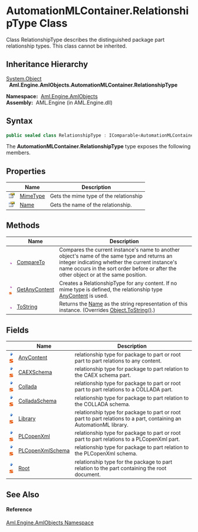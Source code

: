 AutomationMLContainer.RelationshipType Class
============================================
Class RelationshipType describes the distinguished package part relationship types. This class cannot be inherited.


Inheritance Hierarchy
---------------------
[System.Object][1]  
  **Aml.Engine.AmlObjects.AutomationMLContainer.RelationshipType**  

  **Namespace:**  [Aml.Engine.AmlObjects][2]  
  **Assembly:**  AML.Engine (in AML.Engine.dll)

Syntax
------

```csharp
public sealed class RelationshipType : IComparable<AutomationMLContainer.RelationshipType>
```

The **AutomationMLContainer.RelationshipType** type exposes the following members.


Properties
----------

                   | Name          | Description                            
------------------ | ------------- | -------------------------------------- 
![Public property] | [MimeType][3] | Gets the mime type of the relationship 
![Public property] | [Name][4]     | Gets the name of the relationship.     


Methods
-------

                                 | Name               | Description                                                                                                                                                                                                                             
-------------------------------- | ------------------ | --------------------------------------------------------------------------------------------------------------------------------------------------------------------------------------------------------------------------------------- 
![Public method]                 | [CompareTo][5]     | Compares the current instance's name to another object's name of the same type and returns an integer indicating whether the current instance's name occurs in the sort order before or after the other object or at the same position. 
![Public method]![Static member] | [GetAnyContent][6] | Creates a RelationshipType for any content. If no mime type is defined, the relationship type [AnyContent][7] is used.                                                                                                                  
![Public method]                 | [ToString][8]      | Returns the [Name][4] as the string representation of this instance. (Overrides [Object.ToString()][9].)                                                                                                                                


Fields
------

                                | Name                   | Description                                                                                                         
------------------------------- | ---------------------- | ------------------------------------------------------------------------------------------------------------------- 
![Public field]![Static member] | [AnyContent][7]        | relationship type for package to part or root part to part relations to any content.                                
![Public field]![Static member] | [CAEXSchema][10]       | relationship type for package to part relation to the CAEX schema part.                                             
![Public field]![Static member] | [Collada][11]          | relationship type for package to part or root part to part relations to a COLLADA part.                             
![Public field]![Static member] | [ColladaSchema][12]    | relationship type for package to part relation to the COLLADA schema.                                               
![Public field]![Static member] | [Library][13]          | relationship type for package to part or root part to part relations to a part, containing an AutomationML library. 
![Public field]![Static member] | [PLCopenXml][14]       | relationship type for package to part or root part to part relations to a PLCopenXml part.                          
![Public field]![Static member] | [PLCopenXmlSchema][15] | relationship type for package to part relation to the PLCopenXml schema.                                            
![Public field]![Static member] | [Root][16]             | relationship type for the package to part relation to the part containing the root document.                        


See Also
--------

#### Reference
[Aml.Engine.AmlObjects Namespace][2]  

[1]: https://docs.microsoft.com/dotnet/api/system.object
[2]: ../README.md
[3]: MimeType.md
[4]: Name.md
[5]: CompareTo.md
[6]: GetAnyContent.md
[7]: AnyContent.md
[8]: ToString.md
[9]: https://docs.microsoft.com/dotnet/api/system.object.tostring#System_Object_ToString
[10]: CAEXSchema.md
[11]: Collada.md
[12]: ColladaSchema.md
[13]: Library.md
[14]: PLCopenXml.md
[15]: PLCopenXmlSchema.md
[16]: Root.md
[17]: https://www.automationml.org
[18]: ../../icons/logoShade.png
[Public property]: ../../icons/pubproperty.gif "Public property"
[Public method]: ../../icons/pubmethod.gif "Public method"
[Static member]: ../../icons/static.gif "Static member"
[Public field]: ../../icons/pubfield.gif "Public field"